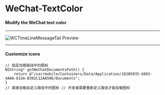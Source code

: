 # WeChat-TextColor
#### Modify the WeChat text color
***
![WCTimeLineMessageTail Preview](https://github.com/Mieing/WeChat-TextColor/blob/master/effect.jpg)

***
#### **Customize icons**

```objc
// 指定加载路径中的图标
NSString* getWeChatDocumentsPath() {
    return @"/var/mobile/Containers/Data/Application/182B5035-6883-4A0A-815A-B301C12AA506/Documents";  
}
// 直接加载自定义路径中的图标 // 开发者需要重新定义路径才能加载图标
